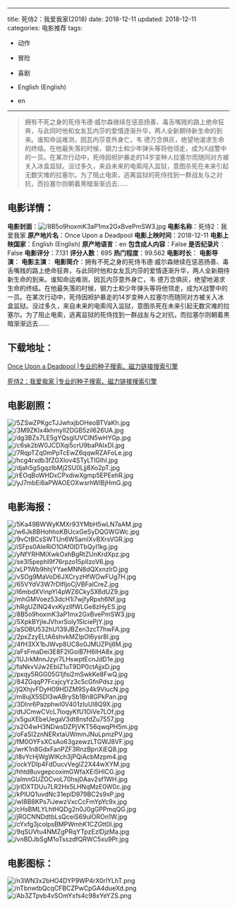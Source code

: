 
---
title: 死侍2：我爱我家(2018)
date: 2018-12-11
updated: 2018-12-11
categories: 电影推荐
tags:
- 动作
- 冒险
- 喜剧

- English (English)
- en
---


> 拥有不死之身的死侍韦德·威尔森继续在惩恶扬善、毒舌嘴贱的路上绝命狂奔，与此同时他和女友瓦内莎的爱情逐渐升华，两人全新期待新生命的到来。谁知命运难测，因瓦内莎意外身亡，韦 德万念俱灰，绝望地渴求生命的终结。在他最失落的时候，钢力士和少年弹头等将他领走，成为X战警中的一员。在某次行动中，死侍因袒护暴走的14岁变种人拉塞尔而随同对方被关入冰盒监狱。没过多久，来自未来的电索闯入监狱，意图杀死在未来引起无数灾难的拉塞尔。为了阻止电索，逃离监狱的死侍找到一群战友与之对抗，而拉塞尔则朝着黑暗渐渐远去……

## **电影详情**：

**电影封面**：<img src="https://image.tmdb.org/t/p/w200/8B5o9hoxmK3aP1mx2GxBvePmSW3.jpg" alt="/8B5o9hoxmK3aP1mx2GxBvePmSW3.jpg" title="/8B5o9hoxmK3aP1mx2GxBvePmSW3.jpg">
**电影名称**：死侍2：我爱我家
**原产地片名**：Once Upon a Deadpool
**电影上映时间**：2018-12-11
**电影上映国家**：English (English)
**原产地语言**：en
**包含成人内容**：False
**是否纪录片**：False
**电影评分**：7.131
**评分人数**：695
**热门程度**：99.562
**电影时长**：
**电影导演**：
**电影主演**：
**电影简介**：拥有不死之身的死侍韦德·威尔森继续在惩恶扬善、毒舌嘴贱的路上绝命狂奔，与此同时他和女友瓦内莎的爱情逐渐升华，两人全新期待新生命的到来。谁知命运难测，因瓦内莎意外身亡，韦 德万念俱灰，绝望地渴求生命的终结。在他最失落的时候，钢力士和少年弹头等将他领走，成为X战警中的一员。在某次行动中，死侍因袒护暴走的14岁变种人拉塞尔而随同对方被关入冰盒监狱。没过多久，来自未来的电索闯入监狱，意图杀死在未来引起无数灾难的拉塞尔。为了阻止电索，逃离监狱的死侍找到一群战友与之对抗，而拉塞尔则朝着黑暗渐渐远去……

## **下载地址**：
[Once Upon a Deadpool |专业的种子搜索、磁力链接搜索引擎](https://movie.amd794.com:2083/?search=Once%20Upon%20a%20Deadpool&ordering=&mode=match_phrase&page_size=10&page=1)

[死侍2：我爱我家 |专业的种子搜索、磁力链接搜索引擎](https://movie.amd794.com:2083/?search=%E6%AD%BB%E4%BE%8D2%EF%BC%9A%E6%88%91%E7%88%B1%E6%88%91%E5%AE%B6&ordering=&mode=match_phrase&page_size=10&page=1)
 

## **电影剧照**：
<img src="https://image.tmdb.org/t/p/original/5ZSwZPKgcTJJwhxjbOHeoBTVaKh.jpg" alt="/5ZSwZPKgcTJJwhxjbOHeoBTVaKh.jpg" title="/5ZSwZPKgcTJJwhxjbOHeoBTVaKh.jpg"><img src="https://image.tmdb.org/t/p/original/3M9ZKIx4khmyll2DGB5zil626UA.jpg" alt="/3M9ZKIx4khmyll2DGB5zil626UA.jpg" title="/3M9ZKIx4khmyll2DGB5zil626UA.jpg"><img src="https://image.tmdb.org/t/p/original/dg3BZs7LE5gYQsgIUVCIN5wHYGp.jpg" alt="/dg3BZs7LE5gYQsgIUVCIN5wHYGp.jpg" title="/dg3BZs7LE5gYQsgIUVCIN5wHYGp.jpg"><img src="https://image.tmdb.org/t/p/original/c6sk2bW0JCDXqi5crU9baPAIxDI.jpg" alt="/c6sk2bW0JCDXqi5crU9baPAIxDI.jpg" title="/c6sk2bW0JCDXqi5crU9baPAIxDI.jpg"><img src="https://image.tmdb.org/t/p/original/7RqpTZq0mPpTcEwZ6qqwRZAFoLe.jpg" alt="/7RqpTZq0mPpTcEwZ6qqwRZAFoLe.jpg" title="/7RqpTZq0mPpTcEwZ6qqwRZAFoLe.jpg"><img src="https://image.tmdb.org/t/p/original/hcg4rxdb3fZGXIov4STyLTlGlhI.jpg" alt="/hcg4rxdb3fZGXIov4STyLTlGlhI.jpg" title="/hcg4rxdb3fZGXIov4STyLTlGlhI.jpg"><img src="https://image.tmdb.org/t/p/original/djah5gSgqzIbMj2SU0Ljj8Xo2pT.jpg" alt="/djah5gSgqzIbMj2SU0Ljj8Xo2pT.jpg" title="/djah5gSgqzIbMj2SU0Ljj8Xo2pT.jpg"><img src="https://image.tmdb.org/t/p/original/rEOqBoWHDxCPxdiwXgmp5EPEehR.jpg" alt="/rEOqBoWHDxCPxdiwXgmp5EPEehR.jpg" title="/rEOqBoWHDxCPxdiwXgmp5EPEehR.jpg"><img src="https://image.tmdb.org/t/p/original/yJ7mbEi6aPWAOEOXwsrhWlBjHmG.jpg" alt="/yJ7mbEi6aPWAOEOXwsrhWlBjHmG.jpg" title="/yJ7mbEi6aPWAOEOXwsrhWlBjHmG.jpg">

## **电影海报**：
<img src="https://image.tmdb.org/t/p/original/5Ka49BWWyKMXr93YMbH5wLN7aAM.jpg" alt="/5Ka49BWWyKMXr93YMbH5wLN7aAM.jpg" title="/5Ka49BWWyKMXr93YMbH5wLN7aAM.jpg"><img src="https://image.tmdb.org/t/p/original/w6Jk8BHohhoKBUcxGeSyDQGWGWc.jpg" alt="/w6Jk8BHohhoKBUcxGeSyDQGWGWc.jpg" title="/w6Jk8BHohhoKBUcxGeSyDQGWGWc.jpg"><img src="https://image.tmdb.org/t/p/original/9vCtBCsSWTUn6W5amlXvBXrsVGR.jpg" alt="/9vCtBCsSWTUn6W5amlXvBXrsVGR.jpg" title="/9vCtBCsSWTUn6W5amlXvBXrsVGR.jpg"><img src="https://image.tmdb.org/t/p/original/iSFps0AIeRiO1OAf0IDTbQyI1kg.jpg" alt="/iSFps0AIeRiO1OAf0IDTbQyI1kg.jpg" title="/iSFps0AIeRiO1OAf0IDTbQyI1kg.jpg"><img src="https://image.tmdb.org/t/p/original/yNfYRHMiXwkOxhBgRtZUnKrdXpz.jpg" alt="/yNfYRHMiXwkOxhBgRtZUnKrdXpz.jpg" title="/yNfYRHMiXwkOxhBgRtZUnKrdXpz.jpg"><img src="https://image.tmdb.org/t/p/original/se3l5pephI9f76rpzo15pIIzoV6.jpg" alt="/se3l5pephI9f76rpzo15pIIzoV6.jpg" title="/se3l5pephI9f76rpzo15pIIzoV6.jpg"><img src="https://image.tmdb.org/t/p/original/xLP1Wb9hhjYYaeMNN8dQXxnzlrD.jpg" alt="/xLP1Wb9hhjYYaeMNN8dQXxnzlrD.jpg" title="/xLP1Wb9hhjYYaeMNN8dQXxnzlrD.jpg"><img src="https://image.tmdb.org/t/p/original/vSOg9MaVoD6JXCryzHfWOwFUg7H.jpg" alt="/vSOg9MaVoD6JXCryzHfWOwFUg7H.jpg" title="/vSOg9MaVoD6JXCryzHfWOwFUg7H.jpg"><img src="https://image.tmdb.org/t/p/original/65VYdV3W7rDlfIjoCjVBFalCreZ.jpg" alt="/65VYdV3W7rDlfIjoCjVBFalCreZ.jpg" title="/65VYdV3W7rDlfIjoCjVBFalCreZ.jpg"><img src="https://image.tmdb.org/t/p/original/l6mbdXVinpYl4pWZ6CkySX6dUZ9.jpg" alt="/l6mbdXVinpYl4pWZ6CkySX6dUZ9.jpg" title="/l6mbdXVinpYl4pWZ6CkySX6dUZ9.jpg"><img src="https://image.tmdb.org/t/p/original/mhGMVoez53dcH1i7wjfyRpxh6Nf.jpg" alt="/mhGMVoez53dcH1i7wjfyRpxh6Nf.jpg" title="/mhGMVoez53dcH1i7wjfyRpxh6Nf.jpg"><img src="https://image.tmdb.org/t/p/original/hRgUZINQ4vxKyzlIfWLGe8zHyES.jpg" alt="/hRgUZINQ4vxKyzlIfWLGe8zHyES.jpg" title="/hRgUZINQ4vxKyzlIfWLGe8zHyES.jpg"><img src="https://image.tmdb.org/t/p/original/8B5o9hoxmK3aP1mx2GxBvePmSW3.jpg" alt="/8B5o9hoxmK3aP1mx2GxBvePmSW3.jpg" title="/8B5o9hoxmK3aP1mx2GxBvePmSW3.jpg"><img src="https://image.tmdb.org/t/p/original/5XpkBYjIeJVhxrSoly15lciePjY.jpg" alt="/5XpkBYjIeJVhxrSoly15lciePjY.jpg" title="/5XpkBYjIeJVhxrSoly15lciePjY.jpg"><img src="https://image.tmdb.org/t/p/original/aSOBU532hU139JBZen3zcT7hwFA.jpg" alt="/aSOBU532hU139JBZen3zcT7hwFA.jpg" title="/aSOBU532hU139JBZen3zcT7hwFA.jpg"><img src="https://image.tmdb.org/t/p/original/2pxZzyELtA6shvkMZIpOl6ysr8l.jpg" alt="/2pxZzyELtA6shvkMZIpOl6ysr8l.jpg" title="/2pxZzyELtA6shvkMZIpOl6ysr8l.jpg"><img src="https://image.tmdb.org/t/p/original/4fH3XX1bJWvp8UC8o0JMUZPij6M.jpg" alt="/4fH3XX1bJWvp8UC8o0JMUZPij6M.jpg" title="/4fH3XX1bJWvp8UC8o0JMUZPij6M.jpg"><img src="https://image.tmdb.org/t/p/original/aFsFmaDei3E8F2IGoiB7H6IHA8x.jpg" alt="/aFsFmaDei3E8F2IGoiB7H6IHA8x.jpg" title="/aFsFmaDei3E8F2IGoiB7H6IHA8x.jpg"><img src="https://image.tmdb.org/t/p/original/1UJrkMnnJzyr7LHswptEcnJdD1e.jpg" alt="/1UJrkMnnJzyr7LHswptEcnJdD1e.jpg" title="/1UJrkMnnJzyr7LHswptEcnJdD1e.jpg"><img src="https://image.tmdb.org/t/p/original/faNkvVJw2EbIZ1uT9DP0ctAjjxD.jpg" alt="/faNkvVJw2EbIZ1uT9DP0ctAjjxD.jpg" title="/faNkvVJw2EbIZ1uT9DP0ctAjjxD.jpg"><img src="https://image.tmdb.org/t/p/original/pxqy5RGG05G1jfsi2mSwkKe8FwQ.jpg" alt="/pxqy5RGG05G1jfsi2mSwkKe8FwQ.jpg" title="/pxqy5RGG05G1jfsi2mSwkKe8FwQ.jpg"><img src="https://image.tmdb.org/t/p/original/84ZGqqP7FcxjcyYz3c5cGfnPdsz.jpg" alt="/84ZGqqP7FcxjcyYz3c5cGfnPdsz.jpg" title="/84ZGqqP7FcxjcyYz3c5cGfnPdsz.jpg"><img src="https://image.tmdb.org/t/p/original/jQXhjvFDyH09HDZM9Sy4k9VlucN.jpg" alt="/jQXhjvFDyH09HDZM9Sy4k9VlucN.jpg" title="/jQXhjvFDyH09HDZM9Sy4k9VlucN.jpg"><img src="https://image.tmdb.org/t/p/original/m8ujX5SDI3wABrySb1Bn8GPkPan.jpg" alt="/m8ujX5SDI3wABrySb1Bn8GPkPan.jpg" title="/m8ujX5SDI3wABrySb1Bn8GPkPan.jpg"><img src="https://image.tmdb.org/t/p/original/3Dlnr6Pazphwl0V401zIuUl8Q9X.jpg" alt="/3Dlnr6Pazphwl0V401zIuUl8Q9X.jpg" title="/3Dlnr6Pazphwl0V401zIuUl8Q9X.jpg"><img src="https://image.tmdb.org/t/p/original/dtJCmwCVcL7IoqyKfU1OiVe7LOf.jpg" alt="/dtJCmwCVcL7IoqyKfU1OiVe7LOf.jpg" title="/dtJCmwCVcL7IoqyKfU1OiVe7LOf.jpg"><img src="https://image.tmdb.org/t/p/original/x5guXEbeUegaV3dt8nsfdZu7557.jpg" alt="/x5guXEbeUegaV3dt8nsfdZu7557.jpg" title="/x5guXEbeUegaV3dt8nsfdZu7557.jpg"><img src="https://image.tmdb.org/t/p/original/s2O4wH3NDwsDZPjVKT56qwqPH5m.jpg" alt="/s2O4wH3NDwsDZPjVKT56qwqPH5m.jpg" title="/s2O4wH3NDwsDZPjVKT56qwqPH5m.jpg"><img src="https://image.tmdb.org/t/p/original/oFaSI2znNERxtaUWmmJNuLpmzPV.jpg" alt="/oFaSI2znNERxtaUWmmJNuLpmzPV.jpg" title="/oFaSI2znNERxtaUWmmJNuLpmzPV.jpg"><img src="https://image.tmdb.org/t/p/original/fM0OYFsXCsAo63gzewzLTGWJ8VF.jpg" alt="/fM0OYFsXCsAo63gzewzLTGWJ8VF.jpg" title="/fM0OYFsXCsAo63gzewzLTGWJ8VF.jpg"><img src="https://image.tmdb.org/t/p/original/wrK1n8GdxFanPZF3RnzBpnXiEQ8.jpg" alt="/wrK1n8GdxFanPZF3RnzBpnXiEQ8.jpg" title="/wrK1n8GdxFanPZF3RnzBpnXiEQ8.jpg"><img src="https://image.tmdb.org/t/p/original/l8vYcHjWgWIKch3jPQiAcbMzpm4.jpg" alt="/l8vYcHjWgWIKch3jPQiAcbMzpm4.jpg" title="/l8vYcHjWgWIKch3jPQiAcbMzpm4.jpg"><img src="https://image.tmdb.org/t/p/original/ockYDIp4FdDucvVeglZ2X44wXYM.jpg" alt="/ockYDIp4FdDucvVeglZ2X44wXYM.jpg" title="/ockYDIp4FdDucvVeglZ2X44wXYM.jpg"><img src="https://image.tmdb.org/t/p/original/hhtd8uvgepcoximGWfaXEi5HICG.jpg" alt="/hhtd8uvgepcoximGWfaXEi5HICG.jpg" title="/hhtd8uvgepcoximGWfaXEi5HICG.jpg"><img src="https://image.tmdb.org/t/p/original/aImnGUZOCvoL70hsj0Aav2sf1WH.jpg" alt="/aImnGUZOCvoL70hsj0Aav2sf1WH.jpg" title="/aImnGUZOCvoL70hsj0Aav2sf1WH.jpg"><img src="https://image.tmdb.org/t/p/original/jrlDXTDUu7LR2Hx5LHNqMzE0W0c.jpg" alt="/jrlDXTDUu7LR2Hx5LHNqMzE0W0c.jpg" title="/jrlDXTDUu7LR2Hx5LHNqMzE0W0c.jpg"><img src="https://image.tmdb.org/t/p/original/kPIUQ1uvdNc31eplD979BC2s9xP.jpg" alt="/kPIUQ1uvdNc31eplD979BC2s9xP.jpg" title="/kPIUQ1uvdNc31eplD979BC2s9xP.jpg"><img src="https://image.tmdb.org/t/p/original/wI8B8KPs7iJewzVxcCcFmYpYc9x.jpg" alt="/wI8B8KPs7iJewzVxcCcFmYpYc9x.jpg" title="/wI8B8KPs7iJewzVxcCcFmYpYc9x.jpg"><img src="https://image.tmdb.org/t/p/original/cHsBMLYLhtHQDg2n0J0gGPPmqQG.jpg" alt="/cHsBMLYLhtHQDg2n0J0gGPPmqQG.jpg" title="/cHsBMLYLhtHQDg2n0J0gGPPmqQG.jpg"><img src="https://image.tmdb.org/t/p/original/jRGCNNDdtbLsQceiS69ulOROn1W.jpg" alt="/jRGCNNDdtbLsQceiS69ulOROn1W.jpg" title="/jRGCNNDdtbLsQceiS69ulOROn1W.jpg"><img src="https://image.tmdb.org/t/p/original/cYxfg3jcolpsBMPWmhK1CZGtt0I.jpg" alt="/cYxfg3jcolpsBMPWmhK1CZGtt0I.jpg" title="/cYxfg3jcolpsBMPWmhK1CZGtt0I.jpg"><img src="https://image.tmdb.org/t/p/original/9qSUVtu4NMZgPRqYTpzEzlDjzMa.jpg" alt="/9qSUVtu4NMZgPRqYTpzEzlDjzMa.jpg" title="/9qSUVtu4NMZgPRqYTpzEzlDjzMa.jpg"><img src="https://image.tmdb.org/t/p/original/vnBDJbSgM1oTsszdfQRWC5xu9Pr.jpg" alt="/vnBDJbSgM1oTsszdfQRWC5xu9Pr.jpg" title="/vnBDJbSgM1oTsszdfQRWC5xu9Pr.jpg">

## **电影图标**：
<img src="https://image.tmdb.org/t/p/original/n3WN3x2bHO4DYP9WP4rX0rlYLhT.png" alt="/n3WN3x2bHO4DYP9WP4rX0rlYLhT.png" title="/n3WN3x2bHO4DYP9WP4rX0rlYLhT.png"><img src="https://image.tmdb.org/t/p/original/nTbnwtbQcqCFBCZPwCpGA4dueXd.png" alt="/nTbnwtbQcqCFBCZPwCpGA4dueXd.png" title="/nTbnwtbQcqCFBCZPwCpGA4dueXd.png"><img src="https://image.tmdb.org/t/p/original/Ab3ZTpvb4vSOmYxfs4c98xYeYZS.png" alt="/Ab3ZTpvb4vSOmYxfs4c98xYeYZS.png" title="/Ab3ZTpvb4vSOmYxfs4c98xYeYZS.png">
